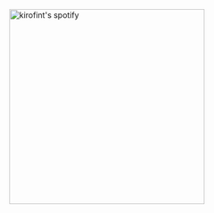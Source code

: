 <a href="https://open.spotify.com/user/dvqq4wj4x03pnckc53k9sjvnr?si=4dwMNiBfRq2oZ1gdHEAX2g">
 <img src="https://kirofint.vercel.app/api/spotify" alt="kirofint's spotify" width="350" />
</a>
